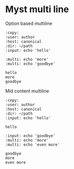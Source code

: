 # Myst multi line

Option based multiline

```{terminal}
:copy:
:user: author
:host: canonical
:dir: ~/path
:input: echo 'hello'

:multi: echo 'more'
:multi: echo 'goodbye'

hello
more
goodbye
```

Mid content multiline

```{terminal}
:copy:
:user: author
:host: canonical
:dir: ~/path
:input: echo 'hello'

hello

:input: echo 'goodbye'
:multi: echo 'more'
:multi: echo 'even more'

goodbye
more
even more
```
